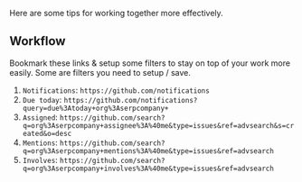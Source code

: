 Here are some tips for working together more effectively.

## Workflow

Bookmark these links & setup some filters to stay on top of your work more easily. Some are filters you need to setup / save.

1. `Notifications`: `https://github.com/notifications`
2. `Due today`:  `https://github.com/notifications?query=due%3Atoday+org%3Aserpcompany+`
3. `Assigned`: `https://github.com/search?q=org%3Aserpcompany+assignee%3A%40me&type=issues&ref=advsearch&s=created&o=desc`
4. `Mentions`: `https://github.com/search?q=org%3Aserpcompany+mentions%3A%40me&type=issues&ref=advsearch`
5. `Involves`: `https://github.com/search?q=org%3Aserpcompany+involves%3A%40me&type=issues&ref=advsearch`

